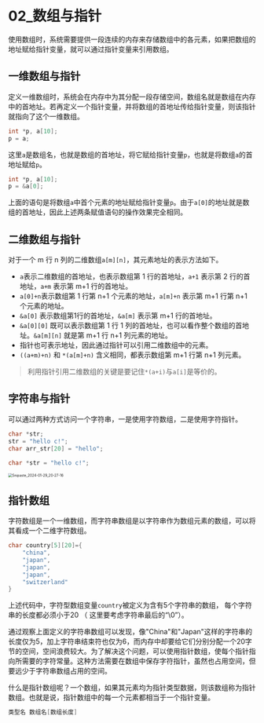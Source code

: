 # 02_数组与指针

使用数组时，系统需要提供一段连续的内存来存储数组中的各元素，如果把数组的地址赋给指针变量，就可以通过指针变量来引用数组。

## 一维数组与指针

定义一维数组时，系统会在内存中为其分配一段存储空间，数组名就是数组在内存中的首地址。若再定义一个指针变量，并将数组的首地址传给指针变量，则该指针就指向了这个一维数组。

```c
int *p, a[10];
p = a;
```

这里`a`是数组名，也就是数组的首地址，将它赋给指针变量`p`，也就是将数组`a`的首地址赋给`p`。

```c
int *p, a[10];
p = &a[0];
```

上面的语句是将数组`a`中首个元素的地址赋给指针变量`p`。由于`a[0]`的地址就是数组的首地址，因此上述两条赋值语句的操作效果完全相同。

## 二维数组与指针

对于一个 m 行 n 列的二维数组`a[m][n]`，其元素地址的表示方法如下。

- `a`表示二维数组的首地址，也表示数组第 1 行的首地址，`a+1` 表示第 2 行的首地址，`a+m` 表示第 m+1 行的首地址。
- `a[0]+n`表示数组第 1 行第 n+1 个元素的地址，`a[m]+n` 表示第 m+1 行第 n+1 个元素的地址。
- `&a[0]` 表示数组第1行的首地址，`&a[m]` 表示第 m+1 行的首地址。
- `&a[0][0]` 既可以表示数组第 1 行 1 列的首地址，也可以看作整个数组的首地址。`&a[m][n]` 就是第 m+1 行 n+1 列元素的地址。
- 指针也可表示地址，因此通过指针可以引用二维数组中的元素。
- `((a+m)+n)` 和 `*(a[m]+n)` 含义相同，都表示数组第 m+1 行第 n+1 列元素。

> 利用指针引用二维数组的关键是要记住`*(a+i)`与`a[i]`是等价的。

## 字符串与指针

可以通过两种方式访问一个字符串，一是使用字符数组，二是使用字符指针。

```c
char *str;
str = "hello c!";
char arr_str[20] = "hello";

char *str = "hello c!";
```

<img src="https://cdn.jsdelivr.net/gh/ZL85/ImageBed@main//202401292027589.png" alt="Snipaste_2024-01-29_20-27-16" style="zoom:50%;" />

## 指针数组

字符数组是一个一维数组，而字符串数组是以字符串作为数组元素的数组，可以将其看成一个二维字符数组。

```c
char country[5][20]={
    "china",
    "japan",
    "japan",
    "japan",
    "switzerland"
}
```

上述代码中，字符型数组变量`country`被定义为含有5个字符串的数组， 每个字符串的长度都必须小于20 （ 这里要考虑字符串最后的“\0”）。

通过观察上面定义的字符串数组可以发现，像"China"和"Japan"这样的字符串的长度仅为5，加上字符串结束符也仅为6，而内存中却要给它们分别分配一个20字节的空间，空间浪费较大。为了解决这个问题，可以使用指针数组，使每个指针指向所需要的字符常量。这种方法需要在数组中保存字符指针，虽然也占用空间，但要远少于字符串数组占用的空间。

什么是指针数组呢？一个数组，如果其元素均为指针类型数据，则该数组称为指针数组。也就是说，指针数组中的每一个元素都相当于一个指针变量。

```c
类型名 数组名[数组长度]
```






